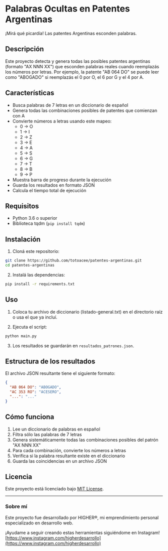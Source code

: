 # Palabras Ocultas en Patentes Argentinas

¡Mirá qué picardía! Las patentes Argentinas esconden palabras.

## Descripción

Este proyecto detecta y genera todas las posibles patentes argentinas (formato "AX NNN XX") que esconden palabras reales cuando reemplazás los números por letras. Por ejemplo, la patente "AB 064 DO" se puede leer como "ABOGADO" si reemplazás el 0 por O, el 6 por G y el 4 por A.

## Características

- Busca palabras de 7 letras en un diccionario de español
- Genera todas las combinaciones posibles de patentes que comienzan con A
- Convierte números a letras usando este mapeo:
  - 0 → O
  - 1 → I
  - 2 → Z
  - 3 → E
  - 4 → A
  - 5 → S
  - 6 → G
  - 7 → T
  - 8 → B
  - 9 → P
- Muestra barra de progreso durante la ejecución
- Guarda los resultados en formato JSON
- Calcula el tiempo total de ejecución

## Requisitos

- Python 3.6 o superior
- Biblioteca tqdm (`pip install tqdm`)

## Instalación

1. Cloná este repositorio:
```bash
git clone https://github.com/totoacee/patentes-argentinas.git
cd patentes-argentinas
```

2. Instalá las dependencias:
```bash
pip install -r requirements.txt
```

## Uso

1. Coloca tu archivo de diccionario (listado-general.txt) en el directorio raíz o usa el que ya incluí.

2. Ejecuta el script:
```bash
python main.py
```

3. Los resultados se guardarán en `resultados_patrones.json`.

## Estructura de los resultados

El archivo JSON resultante tiene el siguiente formato:
```json
{
  "AB 064 DO": "ABOGADO",
  "AC 353 RO": "ACESERO",
  "...": "..."
}
```

## Cómo funciona

1. Lee un diccionario de palabras en español
2. Filtra sólo las palabras de 7 letras
3. Genera sistemáticamente todas las combinaciones posibles del patrón "AX NNN XX"
4. Para cada combinación, convierte los números a letras
5. Verifica si la palabra resultante existe en el diccionario
6. Guarda las coincidencias en un archivo JSON

## Licencia

Este proyecto está licenciado bajo [MIT License](LICENSE).

---

### Sobre mí

Este proyecto fue desarrollado por HIGHER®, mi emprendimiento personal especializado en desarrollo web.

¡Ayudame a seguir creando estas herramientas siguiéndome en Instagram!
[https://www.instagram.com/higherdesarrollo](https://www.instagram.com/higherdesarrollo)